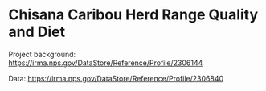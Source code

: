 # Chisana Caribou Herd Range Quality and Diet

Project background: <https://irma.nps.gov/DataStore/Reference/Profile/2306144>

Data: <https://irma.nps.gov/DataStore/Reference/Profile/2306840>

